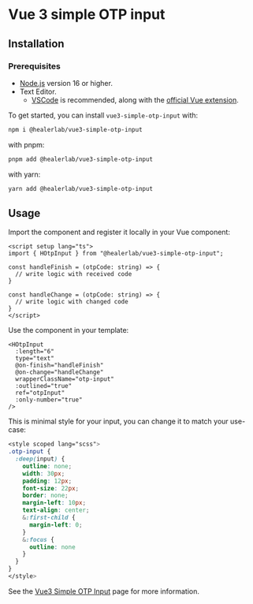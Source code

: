 # Vue 3 simple OTP input

## Installation

### Prerequisites

- [Node.js](https://nodejs.org/) version 16 or higher.
- Text Editor.
  - [VSCode](https://code.visualstudio.com/) is recommended, along with the [official Vue extension](https://marketplace.visualstudio.com/items?itemName=Vue.volar).

To get started, you can install `vue3-simple-otp-input` with:

```bash
npm i @healerlab/vue3-simple-otp-input
```

with pnpm:

```bash
pnpm add @healerlab/vue3-simple-otp-input
```

with yarn:

```bash
yarn add @healerlab/vue3-simple-otp-input
```



## Usage
Import the component and register it locally in your Vue component:

```vue
<script setup lang="ts">
import { HOtpInput } from "@healerlab/vue3-simple-otp-input";

const handleFinish = (otpCode: string) => {
  // write logic with received code
}

const handleChange = (otpCode: string) => {
  // write logic with changed code
}
</script>
```

Use the component in your template:

```vue
<HOtpInput
  :length="6" 
  type="text" 
  @on-finish="handleFinish"
  @on-change="handleChange" 
  wrapperClassName="otp-input"
  :outlined="true"
  ref="otpInput"
  :only-number="true"
/>
```

This is minimal style for your input, you can change it to match your use-case:


```scss
<style scoped lang="scss">
.otp-input {
  :deep(input) {
    outline: none;
    width: 30px;
    padding: 12px;
    font-size: 22px;
    border: none;
    margin-left: 10px;
    text-align: center;
    &:first-child {
      margin-left: 0;
    }
    &:focus {
      outline: none
    }
  }
}
</style>
```

See the [Vue3 Simple OTP Input](https://healerlab.github.io/vue3-simple-otp-input) page for more information.
